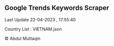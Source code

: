 

## Google Trends Keywords Scraper 
 
Last Update 22-04-2023 , 17:55:40

Country List :
VIETNAM.json



© Abdul Muttaqin 
